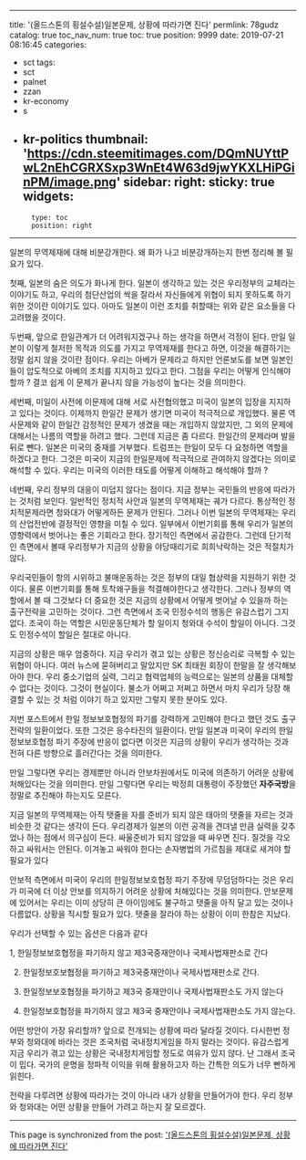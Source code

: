 
---
title: '(올드스톤의 횡설수설)일본문제, 상황에 따라가면 진다'
permlink: 78gudz
catalog: true
toc_nav_num: true
toc: true
position: 9999
date: 2019-07-21 08:16:45
categories:
- sct
tags:
- sct
- palnet
- zzan
- kr-economy
- s
- kr-politics
thumbnail: 'https://cdn.steemitimages.com/DQmNUYttPwL2nEhCGRXSxp3WnEt4W63d9jwYKXLHiPGinPM/image.png'
sidebar:
    right:
        sticky: true
widgets:
    -
        type: toc
        position: right
---


일본의 무역제재에 대해 비분강개한다. 왜 화가 나고 비분강개하는지 한번 정리해 볼 필요가 있다.

첫째, 일본의 숨은 의도가 화나게 한다. 일본이 생각하고 있는 것은 우리정부의 교체라는 이야기도 하고, 우리의 첨단산업의 싹을 잘라서 자신들에게 위협이 되지 못하도록 하기 위한 것이란 이야기도 있다. 아마도 일본이 이런 조치를 취할때는 위와 같은 요소들을 다 고려했을 것이다.

두번째, 앞으로 한일관계가 더 어려워지겠구나 하는 생각을 하면서 걱정이 된다. 만일 일본이 이렇게 철저한 목적과 의도를 가지고 무역제재를 한다고 하면, 이것을 해결하기는 정말 쉽지 않을 것이란 점이다. 우리는 아베가 문제라고 하지만 언론보도를 보면 일본인들이 압도적으로 아베의 조치를 지지하고 있다고 한다. 그점을 우리는 어떻게 인식해야 할까 ? 결코 쉽게 이 문제가 끝나지 않을 가능성이 높다는 것을 의미한다.

세번째, 미일이 사전에 이문제에 대해 서로 사전협의했고 미국이 일본의 입장을 지지하고 있다는 것이다. 이제까지 한일간 문제가 생기면 미국이 적극적으로 개입했다. 물론 역사문제와 같이 한일간 감정적인 문제가 생겼을 때는 개입하지 않았지만, 그 외의 문제에 대해서는 나름의 역할을 하려고 했다. 그런데 지금은 좀 다르다. 한일간의 문제라며 발을 뒤로 뺀다. 일본은 미국의 중재를 거부했다. 트럼프는 한일이 모두 다 요청하면 역할을 하겠다고 한다. 그것은 미국이 지금의 한일문제에 적극적으로 관여하지 않겠다는 의미로 해석할 수 있다. 우리는 미국의 이러한 태도를 어떻게 이해하고 해석해야 할까 ?

네번째, 우리 정부의 대응이 미덥지 않다는 점이다. 지금 정부는 국민들의 반응에 따라가는 것처럼 보인다. 일반적인 정치적 사안과 일본의 무역제재는 궤가 다르다. 통상적인 정치적문제라면 청와대가 어떻게하든 문제가 안된다. 그러나 이번 일본의 무역제재는 우리의 산업전반에 결정적인 영향을 미칠 수 있다. 일부에서 이번기회를 통해 우리가 일본의 영향력에서 벗어나는 좋은 기회라고 한다. 장기적인 측면에서 공감한다. 그런데 단기적인 측면에서 볼때 우리정부가 지금의 상황을 야당때리기로 희희낙락하는 것은 적절치가 않다.

우리국민들이 항의 시위하고 불매운동하는 것은 정부의 대일 협상력을 지원하기 위한 것이다. 물론 이번기회를 통해 토착왜구들을 척결해야한다고 생각한다. 그러나 정부의 역할에서 볼 때 그것보다 더 중요한 것은 지금의 상황에서 어떻게 벗어날 수 있을까 하는 출구전략을 고민하는 것이다. 그런 측면에서 조국 민정수석의 행동은 유감스럽기 그지 없다. 조국이 하는 역할은 시민운동단체가 할 일이지 청와대 수석이 할일이 아니다. 그것도 민정수석이 할일은 절대로 아니다.

지금의 상황은 매우 엄중하다. 지금 우리가 겪고 있는 상황은 정신승리로 극복할 수 있는 위협이 아니다. 여러 뉴스에 묻혀버리고 말았지만 SK 최태원 회장이 한말을 잘 생각해보아야 한다. 우리 중소기업의 실력, 그리고 협력업체의 능력으로는 일본의 상품을 대체할 수 없다는 것이다. 그것이 현실이다. 불소가 어쩌고 저쩌고 하면서 마치 우리가 당장 해결할 수 있는 것 처럼 이야기 하고 있지만 그렇지 못한 분야도 있다.

저번 포스트에서 한일 정보보호협정의 파기를 강력하게 고민해야 한다고 했던 것도 출구전략의 일환이었다. 또한 그것은 응수타진의 일환이다. 만일 일본과 미국이 우리의 한일정보보호협정 파기 주장에 반응이 없다면 이것은 지금의 상황이 우리가 생각하는 것과 전혀 다른 방향으로 흘러간다는 것을 의미한다.

만일 그렇다면 우리는 경제뿐만 아니라 안보차원에서도 미국에 의존하기 어려운 상황에 처해있다는 것을 의미한다. 만일 그렇다면 우리는 박정희 대통령이 주장했던 **자주국방**을 정말로 추진해야 하는지도 모른다.

지금 일본의 무역제재는 아직 탯줄을 자를 준비가 되지 않은 태아의 탯줄을 자르는 것과 비슷한 것 같다는 생각이 든다. 우리경제가 일본의 이런 공격을 견뎌낼 만큼 실력을 갖추었나 하는 점에서 의구심이 든다. 싸울준비가 되지 않았을 때 싸우면 진다. 질것을 각오하고 싸워서는 안된다. 이겨놓고 싸워야 한다는 손자병법의 가르침을 제대로 새겨야 할 필요가 있다

안보적 측면에서 미국이 우리의 한일정보보호협정 파기 주장에 무덤덤하다는 것은 우리가 미국에 더 이상 안보를 의지하기 어려운 상황에 처해있다는 것을 의미한다. 안보문제에 있어서는 우리는 이미 상당히 큰 아이임에도 불구하고 탯줄을 아직 달고 있는 것이나 다름없다. 상황을 직시할 필요가 있다. 탯줄을 잘라야 하는 상황이 이미 한참은 지났다.

우리가 선택할 수 있는 옵션은 다음과 같다

1, 한일정보보호협정을 파기하지 않고 제3국중재안이나 국제사법재판소로 간다

2. 한일정보호보협정을 파기하고 제3국중재안이나 국제사법재판소로 간다.

3. 한일정보보호협정을 파기하고 제3국 중재안이나 국제사법재판소도 가지 않는다

4. 한일정보호협정을 파기하지 않고 제3국 중재안이나 국제사법재판소도 가지 않는다.

어떤 방안이 가장 유리할까? 앞으로 전개되는 상황에 따라 달라질 것이다. 다시한번 정부와 청와대에 바라는 것은 조국처럼 국내정치게임을 하지 말라는 것이다. 유감스럽게 지금 우리가 겪고 있는 상황은 국내정치게임할 정도로 여유가 있지 않다. 난 그래서 조국이 밉다. 국가의 운명을 정파적 이익을 위해 활용하고자 하는 간특한 의도가 너무 빤하게 읽힌다.

전략을 다루려면 상황에 따라가는 것이 아니라 내가 상황을 만들어가야 한다. 우리 정부와 청와대는 어떤 상황을 만들어 가려고 하는지 잘 모르겠다.

- - -

This page is synchronized from the post: ['(올드스톤의 횡설수설)일본문제, 상황에 따라가면 진다'](https://steemit.com/@oldstone/78gudz)
